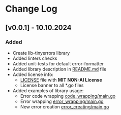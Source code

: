 # Change Log

## [v0.0.1] - 10.10.2024
### Added
* Create lib-tinyerrors library
* Added linters checks
* Added unit-tests for default error-formatter
* Added library description in [README.md](/README.md) file
* Added license info:
  * [LICENSE](/LICENSE) file with **MIT NON-AI License**
  * License banner to all *.go files
* Added examples of library usage:
  * Error code wrapping [code_wrapping/main.go](/examples/code_wrapping/main.go)
  * Error wrapping [error_wrapping/main.go](/examples/error_wrapping/main.go)
  * New error creation [error_creating/main.go](/examples/error_creation/main.go)